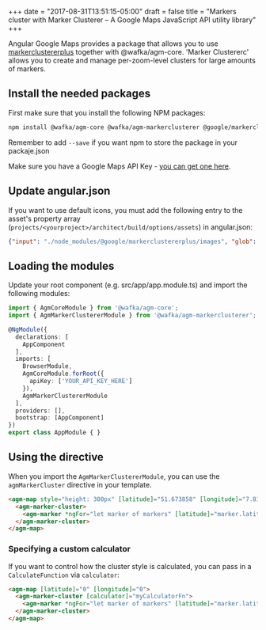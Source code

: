 +++
date = "2017-08-31T13:51:15-05:00"
draft = false
title = "Markers cluster with Marker Clusterer – A Google Maps JavaScript API utility library"
+++

Angular Google Maps provides a package that allows you to use [markerclustererplus](https://github.com/googlemaps/v3-utility-library/tree/master/markerclustererplus) together with @wafka/agm-core. 'Marker Clustererc' allows you to create and manage per-zoom-level clusters for large amounts of markers.

## Install the needed packages
First make sure that you install the following NPM packages:

```bash
npm install @wafka/agm-core @wafka/agm-markerclusterer @google/markerclustererplus
```

Remember to add `--save` if you want npm to store the package in your packaje.json

Make sure you have a Google Maps API Key - [you can get one here](https://developers.google.com/maps/documentation/javascript/get-api-key).

## Update angular.json

If you want to use default icons, you must add the following entry to the asset's property array (`projects/<yourproject>/architect/build/options/assets`) in angular.json:

```json
{"input": "./node_modules/@google/markerclustererplus/images", "glob": "*", "output": "/images"}
```

## Loading the modules

Update your root component (e.g. src/app/app.module.ts) and import the following modules:

```typescript
import { AgmCoreModule } from '@wafka/agm-core';
import { AgmMarkerClustererModule } from '@wafka/agm-markerclusterer';

@NgModule({
  declarations: [
    AppComponent
  ],
  imports: [
    BrowserModule,
    AgmCoreModule.forRoot({
      apiKey: ['YOUR_API_KEY_HERE']
    }),
    AgmMarkerClustererModule
  ],
  providers: [],
  bootstrap: [AppComponent]
})
export class AppModule { }
```

## Using the directive

When you import the `AgmMarkerClustererModule`, you can use the `agmMarkerCluster` directive  in your template. 

```html
<agm-map style="height: 300px" [latitude]="51.673858" [longitude]="7.815982">
  <agm-marker-cluster>
    <agm-marker *ngFor="let marker of markers" [latitude]="marker.latitude" [longitude]="marker.longitude"></agm-marker>
  </agm-marker-cluster>
</agm-map>
```

### Specifying a custom calculator

If you want to control how the cluster style is calculated, you can pass in a `CalculateFunction` via `calculator`:

```html
<agm-map [latitude]="0" [longitude]="0">
  <agm-marker-cluster [calculator]="myCalculatorFn">
    <agm-marker *ngFor="let marker of markers" [latitude]="marker.latitude" [longitude]="marker.longitude"></agm-marker>
  </agm-marker-cluster>
</agm-map>
```
